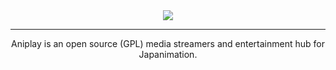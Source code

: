 <div align="center">
<img src="https://image.prntscr.com/image/316ff41b6adc4e94801c517ffe973a57.png">

---

Aniplay is an open source (GPL) media streamers and entertainment hub for Japanimation.<br><br>
</div>
